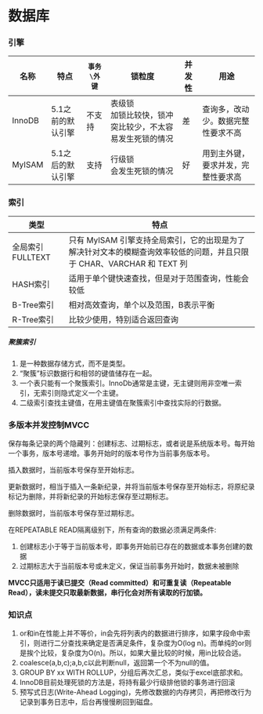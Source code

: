 # 数据库

### 引擎
| 名称  | 特点 | `事务\外键` | 锁粒度 | 并发性 | 用途 |
| ------------- | ------------- | ------------- | ------------- | ------------- |------------- |
| InnoDB  | 5.1之前的默认引擎  | 不支持    | 表级锁<br >加锁比较快，锁冲突比较少，不太容易发生死锁的情况    | 差 | 查询多，改动少。数据完整性要求不高 |
| MyISAM  | 5.1之后的默认引擎  | 支持  | 行级锁<br >会发生死锁的情况  | 好 | 用到主外键，要求并发，完整性要求高 |



### 索引

| 类型 | 特点 |
| ------------- | ------------- |
| 全局索引FULLTEXT | 只有 MyISAM 引擎支持全局索引，它的出现是为了解决针对文本的模糊查询效率较低的问题，并且只限于 CHAR、VARCHAR 和 TEXT 列 |
| HASH索引 | 适用于单个键快速查找，但是对于范围查询，性能会较低 |
| B-Tree索引 | 相对高效查询，单个以及范围，B表示平衡 |
| R-Tree索引 | 比较少使用，特别适合返回查询 |

##### 聚簇索引

1. 是一种数据存储方式，而不是类型。
2. “聚簇”标识数据行和相邻的键值储存在一起。
3. 一个表只能有一个聚簇索引。InnoDb通常是主键，无主键则用非空唯一索引，无索引则隐式定义一个主键。
4. 二级索引查找主键值，在用主键值在聚簇索引中查找实际的行数据。





### 多版本并发控制MVCC
保存每条记录的两个隐藏列：创建标志、过期标志，或者说是系统版本号。每开始一个事务，版本号递增。事务开始时的版本号作为当前事务版本号。

插入数据时，当前版本号保存至开始标志。

更新数据时，相当于插入一条新纪录，并将当前版本号保存至开始标志，将原纪录标记为删除，并将新纪录的开始标志保存至过期标志。

删除数据时，当前版本号保存至过期标志。

在REPEATABLE READ隔离级别下，所有查询的数据必须满足两条件:

1. 创建标志小于等于当前版本号，即事务开始前已存在的数据或本事务创建的数据
2. 过期标志大于当前版本号或未定义，保证当前事务开始时，数据未被删除

**MVCC只适用于读已提交（Read committed）和可重复读（Repeatable Read），读未提交只取最新数据，串行化会对所有读取的行加锁。**



### 知识点  

1.  or和in在性能上并不等价，in会先将列表内的数据进行排序，如果字段命中索引，则进行二分查找来确定是否满足条件，复杂度为O(log n)。而单纯的or则是挨个比较，复杂度为O(n)。所以，如果大量比较的时候，用in比较合适。
2.  coalesce(a,b,c);a,b,c以此判断null，返回第一个不为null的值。
3.  GROUP BY xx WITH ROLLUP，分组后再次汇总，类似于excel底部求和。
4.  InnoDB目前处理死锁的方法是，将持有最少行级排他锁的事务进行回滚
5.  预写式日志(Write-Ahead Logging)，先修改数据的内存拷贝，再把修改行为记录到事务日志中，后台再慢慢刷回到磁盘。
